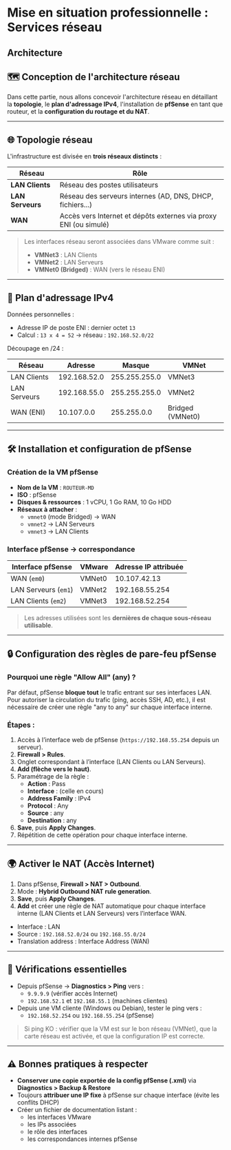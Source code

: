 # Mise en situation professionnelle : Services réseau

## Architecture

## 🗺️ Conception de l'architecture réseau

Dans cette partie, nous allons concevoir l'architecture réseau en détaillant la **topologie**, le **plan d'adressage IPv4**, l'installation de **pfSense** en tant que routeur, et la **configuration du routage et du NAT**.

---

## 🌐 Topologie réseau

L'infrastructure est divisée en **trois réseaux distincts** :

|Réseau|Rôle|
|---|---|
|**LAN Clients**|Réseau des postes utilisateurs|
|**LAN Serveurs**|Réseau des serveurs internes (AD, DNS, DHCP, fichiers...)|
|**WAN**|Accès vers Internet et dépôts externes via proxy ENI (ou simulé)|

> Les interfaces réseau seront associées dans VMware comme suit :
> - **VMNet3** : LAN Clients
> - **VMNet2** : LAN Serveurs
> - **VMNet0 (Bridged)** : WAN (vers le réseau ENI)

---

## 🔢 Plan d'adressage IPv4

Données personnelles :

- Adresse IP de poste ENI : dernier octet `13`
- Calcul : `13 x 4 = 52` → réseau : `192.168.52.0/22`

Découpage en /24 :

|Réseau|Adresse|Masque|VMNet|
|---|---|---|---|
|LAN Clients|192.168.52.0|255.255.255.0|VMNet3|
|LAN Serveurs|192.168.55.0|255.255.255.0|VMNet2|
|WAN (ENI)|10.107.0.0|255.255.0.0|Bridged (VMNet0)|

---

## 🛠️ Installation et configuration de pfSense

### Création de la VM pfSense

- **Nom de la VM** : `ROUTEUR-MD`
- **ISO** : pfSense
- **Disques & ressources** : 1 vCPU, 1 Go RAM, 10 Go HDD
- **Réseaux à attacher** :
    - `vmnet0` (mode Bridged) → WAN
    - `vmnet2` → LAN Serveurs
    - `vmnet3` → LAN Clients

### Interface pfSense → correspondance

|Interface pfSense|VMware|Adresse IP attribuée|
|---|---|---|
|WAN (`em0`)|VMNet0|10.107.42.13|
|LAN Serveurs (`em1`)|VMNet2|192.168.55.254|
|LAN Clients (`em2`)|VMNet3|192.168.52.254|

> Les adresses utilisées sont les **dernières de chaque sous-réseau utilisable**.

---

## 🔒 Configuration des règles de pare-feu pfSense

### Pourquoi une règle "Allow All" (any) ?

Par défaut, pfSense **bloque tout** le trafic entrant sur ses interfaces LAN. Pour autoriser la circulation du trafic (ping, accès SSH, AD, etc.), il est nécessaire de créer une règle "any to any" sur chaque interface interne.

### Étapes :

1. Accès à l’interface web de pfSense (`https://192.168.55.254` depuis un serveur).
2. **Firewall > Rules**.
3. Onglet correspondant à l’interface (LAN Clients ou LAN Serveurs).
4. **Add (flèche vers le haut)**.
5. Paramétrage de la règle :
    - **Action** : Pass
    - **Interface** : (celle en cours)
    - **Address Family** : IPv4
    - **Protocol** : Any
    - **Source** : any
    - **Destination** : any
6. **Save**, puis **Apply Changes**.
7. Répétition de cette opération pour chaque interface interne.

---

## 🌍 Activer le NAT (Accès Internet)

1. Dans pfSense, **Firewall > NAT > Outbound**.
2. Mode : **Hybrid Outbound NAT rule generation**.
3. **Save**, puis **Apply Changes**.
4. **Add** et créer une règle de NAT automatique pour chaque interface interne (LAN Clients et LAN Serveurs) vers l’interface WAN.

- Interface : LAN
- Source : `192.168.52.0/24` ou `192.168.55.0/24`
- Translation address : Interface Address (WAN)

---

## 🧪 Vérifications essentielles

- Depuis pfSense → **Diagnostics > Ping** vers :
    - `9.9.9.9` (vérifier accès Internet)
    - `192.168.52.1` et `192.168.55.1` (machines clientes)
- Depuis une VM cliente (Windows ou Debian), tester le ping vers :
    - `192.168.52.254` ou `192.168.55.254` (pfSense)

> Si ping KO : vérifier que la VM est sur le bon réseau (VMNet), que la carte réseau est activée, et que la configuration IP est correcte.

---

## ⚠️ Bonnes pratiques à respecter

- **Conserver une copie exportée de la config pfSense (.xml)** via **Diagnostics > Backup & Restore**
- Toujours **attribuer une IP fixe** à pfSense sur chaque interface (évite les conflits DHCP)
- Créer un fichier de documentation listant :
    - les interfaces VMware
    - les IPs associées
    - le rôle des interfaces
    - les correspondances internes pfSense
